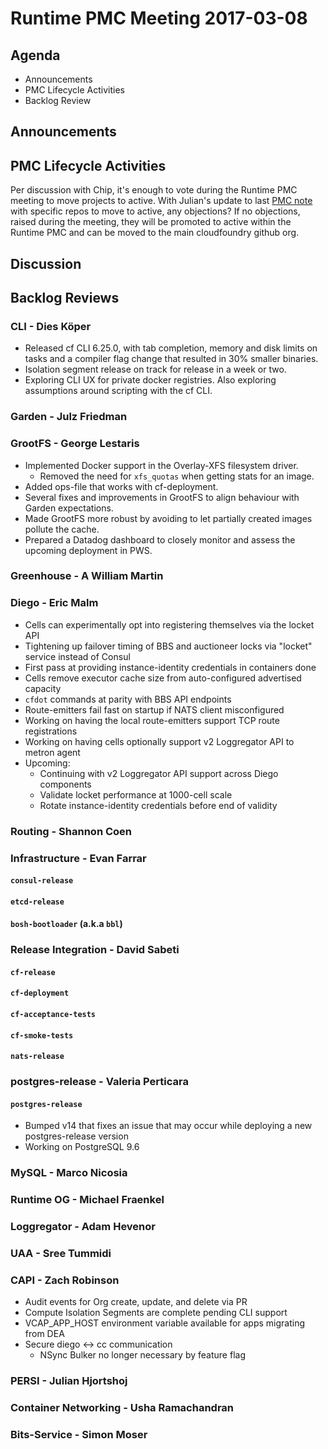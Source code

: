 # Runtime PMC Meeting 2017-03-08

## Agenda

* Announcements
* PMC Lifecycle Activities
* Backlog Review

## Announcements


## PMC Lifecycle Activities
Per discussion with Chip, it's enough to vote during the Runtime PMC meeting to move projects to active.
With Julian's update to last [PMC note](https://github.com/cloudfoundry/pmc-notes/blob/master/Runtime/2017/2017-02-21-runtime.md#persi---julian-hjortshoj) with specific repos to move to active, any objections?  If no objections, raised during the meeting, they will be promoted to active within the Runtime PMC and can be moved to the main cloudfoundry github org.

## Discussion


## Backlog Reviews

### CLI - Dies Köper
- Released cf CLI 6.25.0, with tab completion, memory and disk limits on tasks and a compiler flag change that resulted in 30% smaller binaries.
- Isolation segment release on track for release in a week or two.
- Exploring CLI UX for private docker registries. Also exploring assumptions around scripting with the cf CLI.

### Garden - Julz Friedman

### GrootFS - George Lestaris

* Implemented Docker support in the Overlay-XFS filesystem driver.
  - Removed the need for `xfs_quotas` when getting stats for an image.
* Added ops-file that works with cf-deployment.
* Several fixes and improvements in GrootFS to align behaviour with Garden expectations.
* Made GrootFS more robust by avoiding to let partially created images pollute the cache.
* Prepared a Datadog dashboard to closely monitor and assess the upcoming deployment in PWS.

### Greenhouse - A William Martin

### Diego - Eric Malm

- Cells can experimentally opt into registering themselves via the locket API
- Tightening up failover timing of BBS and auctioneer locks via "locket" service instead of Consul
- First pass at providing instance-identity credentials in containers done
- Cells remove executor cache size from auto-configured advertised capacity
- `cfdot` commands at parity with BBS API endpoints
- Route-emitters fail fast on startup if NATS client misconfigured
- Working on having the local route-emitters support TCP route registrations
- Working on having cells optionally support v2 Loggregator API to metron agent
- Upcoming:
  - Continuing with v2 Loggregator API support across Diego components
  - Validate locket performance at 1000-cell scale
  - Rotate instance-identity credentials before end of validity


### Routing - Shannon Coen


### Infrastructure - Evan Farrar

#### `consul-release`

#### `etcd-release`

#### `bosh-bootloader` (a.k.a `bbl`)

### Release Integration - David Sabeti

#### `cf-release`


#### `cf-deployment`

#### `cf-acceptance-tests`

#### `cf-smoke-tests`

#### `nats-release`

### postgres-release - Valeria Perticara

#### `postgres-release`
- Bumped v14 that fixes an issue that may occur while deploying a new postgres-release version
- Working on PostgreSQL 9.6

### MySQL - Marco Nicosia

### Runtime OG - Michael Fraenkel

### Loggregator - Adam Hevenor

### UAA - Sree Tummidi

### CAPI - Zach Robinson
- Audit events for Org create, update, and delete via PR
- Compute Isolation Segments are complete pending CLI support
- VCAP_APP_HOST environment variable available for apps migrating from DEA
- Secure diego <-> cc communication
  - NSync Bulker no longer necessary by feature flag

### PERSI - Julian Hjortshoj

### Container Networking - Usha Ramachandran

### Bits-Service - Simon Moser
